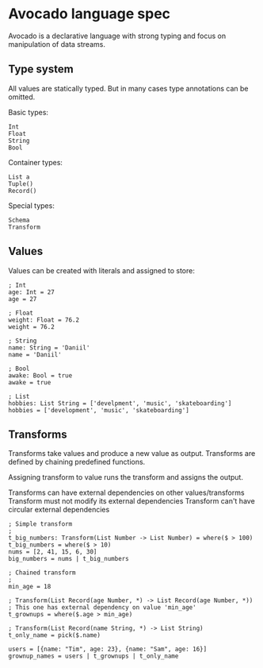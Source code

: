 # Avocado language spec

Avocado is a declarative language with strong typing and focus on manipulation
of data streams.

## Type system

All values are statically typed.
But in many cases type annotations can be omitted.

Basic types:
```
Int
Float
String
Bool
```

Container types:
```
List a
Tuple()
Record()
```

Special types:
```
Schema
Transform
```

## Values

Values can be created with literals and assigned to store:
```
; Int
age: Int = 27
age = 27

; Float
weight: Float = 76.2
weight = 76.2

; String
name: String = 'Daniil'
name = 'Daniil'

; Bool
awake: Bool = true
awake = true

; List
hobbies: List String = ['develpment', 'music', 'skateboarding']
hobbies = ['development', 'music', 'skateboarding']
```

## Transforms

Transforms take values and produce a new value as output.
Transforms are defined by chaining predefined functions.

Assigning transform to value runs the transform and assigns the output.

Transforms can have external dependencies on other values/transforms
Transform must not modify its external dependencies
Transform can't have circular external dependencies

```
; Simple transform
;
t_big_numbers: Transform(List Number -> List Number) = where($ > 100)
t_big_numbers = where($ > 10)
nums = [2, 41, 15, 6, 30]
big_numbers = nums | t_big_numbers

; Chained transform
;
min_age = 18

; Transform(List Record(age Number, *) -> List Record(age Number, *))
; This one has external dependency on value 'min_age'
t_grownups = where($.age > min_age)

; Transform(List Record(name String, *) -> List String)
t_only_name = pick($.name)

users = [{name: "Tim", age: 23}, {name: "Sam", age: 16}]
grownup_names = users | t_grownups | t_only_name

```